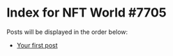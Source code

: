 # Index for NFT World #7705
Posts will be displayed in the order below:

- [Your first post](./001-first.md)


